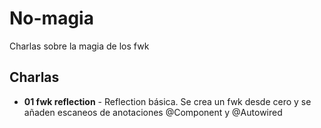 # No-magia
Charlas sobre la magia de los fwk

## Charlas

* __01 fwk reflection__ - Reflection básica. Se crea un fwk desde cero y se añaden escaneos de anotaciones @Component y @Autowired

